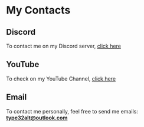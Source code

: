 # My Contacts
## Discord
To contact me on my Discord server, [click here](https://discord.gg/Nacec6kKhG)

## YouTube
To check on my YouTube Channel, [click here](https://www.youtube.com/channel/UC_ESU6Lc_HkEXL1ofExO9Bg)

## Email
To contact me personally, feel free to send me emails: **type32alt@outlook.com**